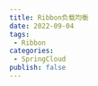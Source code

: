 ```yaml
---
title: Ribbon负载均衡
date: 2022-09-04
tags:
 - Ribbon
categories:
 - SpringCloud
publish: false
---
```



